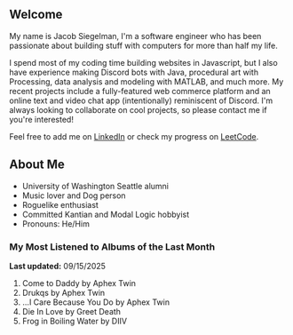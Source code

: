 
## Welcome
My name is Jacob Siegelman, I'm a software engineer who has been passionate about building stuff with computers for more than half my life.

I spend most of my coding time building websites in Javascript, but I also have experience making Discord bots with Java, procedural art with Processing, data analysis and modeling with MATLAB, and much more. My recent projects include a fully-featured web commerce platform and an online text and video chat app (intentionally) reminiscent of Discord. I'm always looking to collaborate on cool projects, so please contact me if you're interested!

Feel free to add me on [LinkedIn](https://www.linkedin.com/in/jacob-siegelman/) or check my progress on [LeetCode](https://leetcode.com/jsiegelman/).

## About Me
- University of Washington Seattle alumni
- Music lover and Dog person
- Roguelike enthusiast
- Committed Kantian and Modal Logic hobbyist
- Pronouns: He/Him

### My Most Listened to Albums of the Last Month
**Last updated:** 09/15/2025 <!-- lfm -->   
1. <!-- lfm -->Come to Daddy by Aphex Twin  
2. <!-- lfm -->Drukqs by Aphex Twin  
3. <!-- lfm -->...I Care Because You Do by Aphex Twin  
4. <!-- lfm -->Die In Love by Greet Death  
5. <!-- lfm -->Frog in Boiling Water by DIIV  
